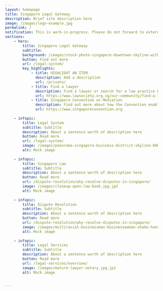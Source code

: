 ```yaml
---
layout: homepage
title: Singapore Legal Gateway
description: Brief site description here
image: /images/logo-example.jpg
permalink: /
notification: This is work-in-progress. Please do not forward to externals.
sections:
    - hero:
        title: Singapore Legal Gateway
        subtitle: 
        background: /images/stock-photo-singapore-downtown-skyline-with-the-supreme-court-building-325857437.jpg
        button: Find out more
        url: /legal-system/
        key_highlights:
            - title: HIGHLIGHT AN ITEM
              description: Add a description
              url: /private/
            - title: Find a lawyer
              description: Find a lawyer or search for a law practice by specialisation
              url: https://www.lawsociety.org.sg/our-community/find-a-lawyer/
            - title: Singapore Convention on Mediation
              description: Find out more about how the Convention enables disputing parties to enforce and invoke settlement agreements across borders
              url: https://www.singaporeconvention.org
    
    - infopic:
        title: Legal System
        subtitle: Subtitle
        description: About a sentence worth of description here
        button: Read more
        url: /legal-system/
        image: /images/panorama-singapore-business-district-skyline-600w-688377853.jpg
        alt: Mock image
        
    - infopic:
        title: Singapore Law
        subtitle: Subtitle
        description: About a sentence worth of description here
        button: Read more
        url: /dispute-resolution/why-resolve-disputes-in-singapore/
        image: /images/closeup-open-law-book.jpg.jp2
        alt: Mock image  
        
    - infopic:
        title: Dispute Resolution
        subtitle: Subtitle
        description: About a sentence worth of description here
        button: Read more
        url: /dispute-resolution/why-resolve-disputes-in-singapore/
        image: /images/multiracial-businessman-businesswoman-shake-hands.jpg.jp2
        alt: Mock image
    
    - infopic:
        title: Legal Services
        subtitle: Subtitle
        description: About a sentence worth of description here
        button: Read more
        url: /legal-services/overview/
        image: /images/mature-lawyer-notary.jpg.jp2
        alt: Mock image
        

---
```

